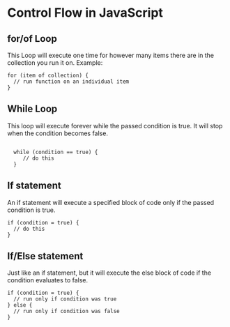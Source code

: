 # Control Flow in JavaScript

## for/of Loop
This Loop will execute one time for however many items there are in the collection you run it on. Example:

```
for (item of collection) {
  // run function on an individual item
}
```


## While Loop
This loop will execute forever while the passed condition is true. It will stop when the condition becomes false.

```

  while (condition == true) {
     // do this
  }
```

## If statement
An if statement will execute a specified block of code only if the passed condition is true.

```
if (condition = true) {
  // do this
}
```

## If/Else statement
Just like an if statement, but it will execute the else block of code if the condition evaluates to false.

```
if (condition = true) {
  // run only if condition was true
} else {
  // run only if condition was false
}
```
